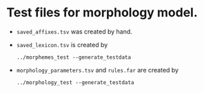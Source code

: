 # Test files for morphology model.

* `saved_affixes.tsv` was created by hand.

* `saved_lexicon.tsv` is created by

  ```
  ../morphemes_test --generate_testdata
  ```

* `morphology_parameters.tsv` and `rules.far` are created by

  ```
  ../morphology_test --generate_testdata

  ```

